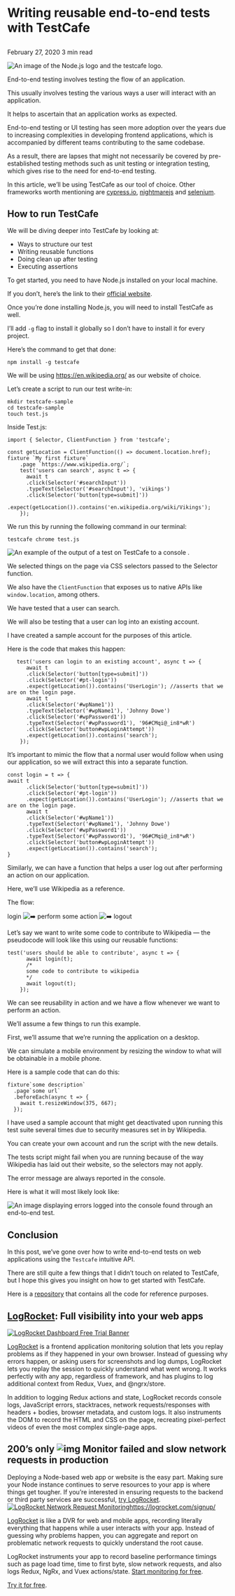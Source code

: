 # Writing reusable end-to-end tests with TestCafe

## 

February 27, 2020 3 min read 

![An image of the Node.js logo and the testcafe logo.](https://blog.logrocket.com/wp-content/uploads/2020/02/Nod-js-test-cafe.png)

End-to-end testing involves testing the flow of an application.

This usually involves testing the various ways a user will interact with an application.

It helps to ascertain that an application works as expected.

End-to-end testing or UI testing has seen more adoption over the years due to increasing complexities in developing frontend applications, which is accompanied by different teams contributing to the same codebase.

As a result, there are lapses that might not necessarily be covered by pre-established testing methods such as unit testing or integration testing, which gives rise to the need for end-to-end testing.

In this article, we’ll be using TestCafe as our tool of choice. Other frameworks worth mentioning are [cypress.io](https://www.cypress.io/), [nightmarejs](http://www.nightmarejs.org/) and [selenium](https://selenium.dev/).

## How to run TestCafe

We will be diving deeper into TestCafe by looking at:

- Ways to structure our test
- Writing reusable functions
- Doing clean up after testing
- Executing assertions

To get started, you need to have Node.js installed on your local machine.

If you don’t, here’s the link to their [official website](https://nodejs.org/en/).

Once you’re done installing Node.js, you will need to install TestCafe as well.

I’ll add `-g` flag to install it globally so I don’t have to install it for every project.

Here’s the command to get that done:

```
npm install -g testcafe
```

We will be using https://en.wikipedia.org/ as our website of choice.

Let’s create a script to run our test write-in:

```
mkdir testcafe-sample
cd testcafe-sample 
touch test.js
```

Inside Test.js:

```
import { Selector, ClientFunction } from 'testcafe';

const getLocation = ClientFunction(() => document.location.href);
fixture `My first fixture`
    .page `https://www.wikipedia.org/`;
    test('users can search', async t => {
      await t
      .click(Selector('#searchInput'))
      .typeText(Selector('#searchInput'), 'vikings')
      .click(Selector('button[type=submit]'))
      .expect(getLocation()).contains('en.wikipedia.org/wiki/Vikings');
    });
```

We run this by running the following command in our terminal:

```
testcafe chrome test.js
```

![An example of the output of a test on TestCafe to a console .](https://blog.logrocket.com/wp-content/uploads/2020/02/writing-reusable-tests-testcafe.png)

We selected things on the page via CSS selectors passed to the Selector function.

We also have the `ClientFunction` that exposes us to native APIs like `window.location`, among others.

We have tested that a user can search.

We will also be testing that a user can log into an existing account.

I have created a sample account for the purposes of this article.

Here is the code that makes this happen:

```
   test('users can login to an existing account', async t => {
      await t
      .click(Selector('button[type=submit]'))
      .click(Selector('#pt-login'))
      .expect(getLocation()).contains('UserLogin'); //asserts that we are on the login page.
      await t
      .click(Selector('#wpName1'))
      .typeText(Selector('#wpName1'), 'Johnny Dowe')
      .click(Selector('#wpPassword1'))
      .typeText(Selector('#wpPassword1'), '96#CMqi@_in8*wR')
      .click(Selector('button#wpLoginAttempt'))
      .expect(getLocation()).contains('search');
    });
```

It’s important to mimic the flow that a normal user would follow when using our application, so we will extract this into a separate function.

```
const login = t => {
await t
      .click(Selector('button[type=submit]'))
      .click(Selector('#pt-login'))
      .expect(getLocation()).contains('UserLogin'); //asserts that we are on the login page.
      await t
      .click(Selector('#wpName1'))
      .typeText(Selector('#wpName1'), 'Johnny Dowe')
      .click(Selector('#wpPassword1'))
      .typeText(Selector('#wpPassword1'), '96#CMqi@_in8*wR')
      .click(Selector('button#wpLoginAttempt'))
      .expect(getLocation()).contains('search');
}
```

Similarly, we can have a function that helps a user log out after performing an action on our application.

Here, we’ll use Wikipedia as a reference.

The flow:

login ![➡️](https://s.w.org/images/core/emoji/13.1.0/svg/27a1.svg) perform some action ![➡️](https://s.w.org/images/core/emoji/13.1.0/svg/27a1.svg) logout

Let’s say we want to write some code to contribute to Wikipedia — the pseudocode will look like this using our reusable functions:

```
test('users should be able to contribute', async t => {
      await login(t);
      /*
      some code to contribute to wikipedia
      */
      await logout(t);
    });
```

We can see reusability in action and we have a flow whenever we want to perform an action.

We’ll assume a few things to run this example.

First, we’ll assume that we’re running the application on a desktop.

We can simulate a mobile environment by resizing the window to what will be obtainable in a mobile phone.

Here is a sample code that can do this:

```
fixture`some description`
  .page`some url`
  .beforeEach(async t => {
    await t.resizeWindow(375, 667);
  });
```

I have used a sample account that might get deactivated upon running this test suite several times due to security measures set in by Wikipedia.

You can create your own account and run the script with the new details.

The tests script might fail when you are running because of the way Wikipedia has laid out their website, so the selectors may not apply.

The error message are always reported in the console.

Here is what it will most likely look like:

![An image displaying errors logged into the console found through an end-to-end test.](https://blog.logrocket.com/wp-content/uploads/2020/02/aversion-error.png)

## Conclusion

In this post, we’ve gone over how to write end-to-end tests on web applications using the `Testcafe` intuitive API.

There are still quite a few things that I didn’t touch on related to TestCafe, but I hope this gives you insight on how to get started with TestCafe.

Here is a [repository](https://github.com/gbols/testcafe) that contains all the code for reference purposes.

## [LogRocket](https://logrocket.com/signup/): Full visibility into your web apps

[![LogRocket Dashboard Free Trial Banner](https://blog.logrocket.com/wp-content/uploads/2017/03/1d0cd-1s_rmyo6nbrasp-xtvbaxfg.png)](https://logrocket.com/signup/)

[LogRocket](https://logrocket.com/signup/) is a frontend application monitoring solution that lets you replay problems as if they happened in your own browser. Instead of guessing why errors happen, or asking users for screenshots and log dumps, LogRocket lets you replay the session to quickly understand what went wrong. It works perfectly with any app, regardless of framework, and has plugins to log additional context from Redux, Vuex, and @ngrx/store.

In addition to logging Redux actions and state, LogRocket records console logs, JavaScript errors, stacktraces, network requests/responses with headers + bodies, browser metadata, and custom logs. It also instruments the DOM to record the HTML and CSS on the page, recreating pixel-perfect videos of even the most complex single-page apps.

## 200’s only ![img](https://blog.logrocket.com/wp-content/uploads/2019/10/green-check.png) Monitor failed and slow network requests in production

Deploying a Node-based web app or website is the easy part. Making sure your Node instance continues to serve resources to your app is where things get tougher. If you’re interested in ensuring requests to the backend or third party services are successful, [try LogRocket](https://logrocket.com/signup/). [![LogRocket Network Request Monitoring](https://blog.logrocket.com/wp-content/uploads/2019/12/network-request-filter-2-1.png)](https://logrocket.com/signup/)https://logrocket.com/signup/

[LogRocket](https://logrocket.com/signup/) is like a DVR for web and mobile apps, recording literally everything that happens while a user interacts with your app. Instead of guessing why problems happen, you can aggregate and report on problematic network requests to quickly understand the root cause.

LogRocket instruments your app to record baseline performance timings such as page load time, time to first byte, slow network requests, and also logs Redux, NgRx, and Vuex actions/state. [Start monitoring for free](https://logrocket.com/signup/).

[Try it for free](https://logrocket.com/signup/).

### 